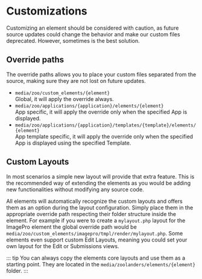 # Customizations

Customizing an element should be considered with caution, as future source updates could change the behavior and make our custom files deprecated. However, sometimes is the best solution.

## Override paths

The override paths allows you to place your custom files separated from the source, making sure they are not lost on future updates.

- `media/zoo/custom_elements/{element}` <br>Global, it will apply the override always.
- `media/zoo/applications/{application}/elements/{element}` <br>App specific, it will apply the override only when the specified App is displayed.
- `media/zoo/applications/{application}/templates/{template}/elements/{element}` <br>App template specific, it will apply the override only when the specified App is displayed using the specified Template.

## Custom Layouts

In most scenarios a simple new layout will provide that extra feature. This is the recommended way of extending the elements as you would be adding new functionalities without modifying any source code.

All elements will automatically recognize the custom layouts and offers them as an option during the layout configuration. Simply place them in the appropriate override path respecting their folder structure inside the element. For example if you were to create a `mylayout.php` layout for the ImagePro element the global override path would be `media/zoo/custom_elements/imagepro/tmpl/render/mylayout.php`. Some elements even support custom Edit Layouts, meaning you could set your own layout for the Edit or Submissions views.

::: tip
You can always copy the elements core layouts and use them as a starting point. They are located in the `media/zoolanders/elements/{element}` folder.
:::
